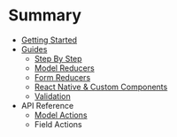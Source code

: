 # Summary

* [Getting Started](README.md)
* [Guides](guides.md)
   * [Step By Step](step_by_step.md)
   * [Model Reducers](model_reducers.md)
   * [Form Reducers](form_reducers.md)
   * [React Native & Custom Components](react_native_&_custom_components.md)
   * [Validation](validation.md)
* API Reference
   * [Model Actions](model_actions.md)
   * Field Actions

